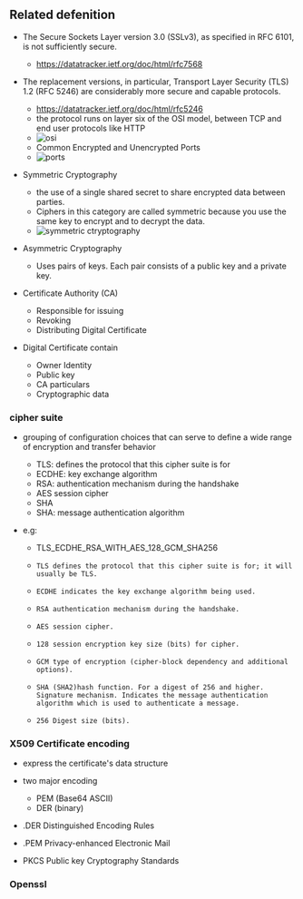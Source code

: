 ## Related defenition

* The Secure Sockets Layer version 3.0 (SSLv3), as specified in RFC 6101, is not sufficiently secure.
  * https://datatracker.ietf.org/doc/html/rfc7568

* The replacement versions, in particular, Transport Layer Security (TLS) 1.2 (RFC 5246) are considerably more secure and
   capable protocols.
  * https://datatracker.ietf.org/doc/html/rfc5246
  * the protocol runs on layer six of the OSI model, between TCP and end user protocols like HTTP
  * ![osi]()
  * Common Encrypted and Unencrypted Ports
  * ![ports]()

* Symmetric Cryptography
  * the use of a single shared secret to share encrypted data between parties.
  * Ciphers in this category are called symmetric because you use the same key to encrypt and to decrypt the data.
  * ![symmetric ctryptography]()
* Asymmetric Cryptography
  * Uses pairs of keys. Each pair consists of a public key and a private key. 

* Certificate Authority (CA)
  * Responsible for issuing 
  * Revoking
  * Distributing Digital Certificate

* Digital Certificate contain
  * Owner Identity
  * Public key
  * CA particulars 
  * Cryptographic data

### cipher suite
* grouping of configuration choices that can serve to define a wide range of encryption and transfer behavior
  * TLS: defines the protocol that this cipher suite is for
  * ECDHE: key exchange algorithm
  * RSA: authentication mechanism during the handshake
  * AES session cipher
  * SHA
  * SHA: message authentication algorithm 

* e.g:
  * TLS_ECDHE_RSA_WITH_AES_128_GCM_SHA256
  *     TLS defines the protocol that this cipher suite is for; it will usually be TLS.
  *     ECDHE indicates the key exchange algorithm being used.
  *     RSA authentication mechanism during the handshake.
  *     AES session cipher.
  *     128 session encryption key size (bits) for cipher.
  *     GCM type of encryption (cipher-block dependency and additional options).
  *     SHA (SHA2)hash function. For a digest of 256 and higher. Signature mechanism. Indicates the message authentication algorithm which is used to authenticate a message.
  *     256 Digest size (bits).

### X509 Certificate encoding
* express the certificate's data structure

* two major encoding
  * PEM (Base64 ASCII)
  * DER (binary)

* .DER Distinguished Encoding Rules
* .PEM Privacy-enhanced Electronic Mail
* PKCS Public key Cryptography Standards

### Openssl
